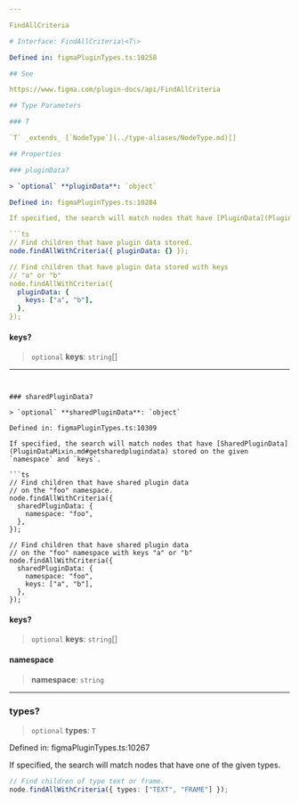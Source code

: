 ```yaml
---

FindAllCriteria

# Interface: FindAllCriteria\<T\>

Defined in: figmaPluginTypes.ts:10258

## See

https://www.figma.com/plugin-docs/api/FindAllCriteria

## Type Parameters

### T

`T` _extends_ [`NodeType`](../type-aliases/NodeType.md)[]

## Properties

### pluginData?

> `optional` **pluginData**: `object`

Defined in: figmaPluginTypes.ts:10284

If specified, the search will match nodes that have [PluginData](PluginDataMixin.md#getplugindata) stored for your plugin.

```ts
// Find children that have plugin data stored.
node.findAllWithCriteria({ pluginData: {} });

// Find children that have plugin data stored with keys
// "a" or "b"
node.findAllWithCriteria({
  pluginData: {
    keys: ["a", "b"],
  },
});
```

#### keys?

> `optional` **keys**: `string`[]

---
```


### sharedPluginData?

> `optional` **sharedPluginData**: `object`

Defined in: figmaPluginTypes.ts:10309

If specified, the search will match nodes that have [SharedPluginData](PluginDataMixin.md#getsharedplugindata) stored on the given `namespace` and `keys`.

```ts
// Find children that have shared plugin data
// on the "foo" namespace.
node.findAllWithCriteria({
  sharedPluginData: {
    namespace: "foo",
  },
});

// Find children that have shared plugin data
// on the "foo" namespace with keys "a" or "b"
node.findAllWithCriteria({
  sharedPluginData: {
    namespace: "foo",
    keys: ["a", "b"],
  },
});
```

#### keys?

> `optional` **keys**: `string`[]

#### namespace

> **namespace**: `string`

---

### types?

> `optional` **types**: `T`

Defined in: figmaPluginTypes.ts:10267

If specified, the search will match nodes that have one of the given types.

```ts
// Find children of type text or frame.
node.findAllWithCriteria({ types: ["TEXT", "FRAME"] });
```
